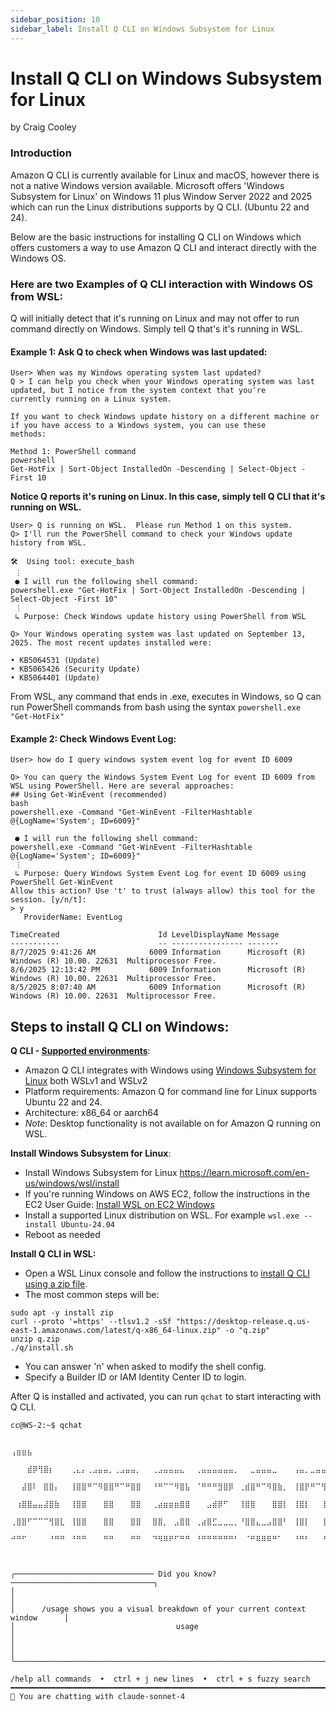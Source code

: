```yaml
---
sidebar_position: 10
sidebar_label: Install Q CLI on Windows Subsystem for Linux
---
```


# Install Q CLI on Windows Subsystem for Linux
by Craig Cooley

### Introduction
Amazon Q CLI is currently available for Linux and macOS, however there is not a native Windows version available. Microsoft offers 'Windows Subsystem for Linux' on Windows 11 plus Window Server 2022 and 2025 which can run the Linux distributions supports by Q CLI. (Ubuntu 22 and 24).

Below are the basic instructions for installing Q CLI on Windows which offers customers a way to use Amazon Q CLI and interact directly with the Windows OS.

### Here are two Examples of Q CLI interaction with Windows OS from WSL:
Q will initially detect that it's running on Linux and may not offer to run command directly on Windows.  Simply tell Q that's it's running in WSL.  


#### Example 1: Ask Q to check when Windows was last updated: 

```
User> When was my Windows operating system last updated?
Q > I can help you check when your Windows operating system was last updated, but I notice from the system context that you're
currently running on a Linux system.

If you want to check Windows update history on a different machine or if you have access to a Windows system, you can use these
methods:

Method 1: PowerShell command
powershell
Get-HotFix | Sort-Object InstalledOn -Descending | Select-Object -First 10
```

**Notice Q reports it's runing on Linux.  In this case, simply tell Q CLI that it's running on WSL.**
```
User> Q is running on WSL.  Please run Method 1 on this system.
Q> I'll run the PowerShell command to check your Windows update history from WSL.

🛠️  Using tool: execute_bash
 ⋮
 ● I will run the following shell command:
powershell.exe "Get-HotFix | Sort-Object InstalledOn -Descending | Select-Object -First 10"
 ⋮
 ↳ Purpose: Check Windows update history using PowerShell from WSL

Q> Your Windows operating system was last updated on September 13, 2025. The most recent updates installed were:

• KB5064531 (Update)
• KB5065426 (Security Update)
• KB5064401 (Update)
```

From WSL, any command that ends in .exe, executes in Windows, so Q can run PowerShell commands from bash using the syntax `powershell.exe "Get-HotFix" `

#### Example 2: Check Windows Event Log: 
```
User> how do I query windows system event log for event ID 6009

Q> You can query the Windows System Event Log for event ID 6009 from WSL using PowerShell. Here are several approaches:
## Using Get-WinEvent (recommended)
bash
powershell.exe -Command "Get-WinEvent -FilterHashtable @{LogName='System'; ID=6009}"

 ● I will run the following shell command:
powershell.exe -Command "Get-WinEvent -FilterHashtable @{LogName='System'; ID=6009}"
 ⋮
 ↳ Purpose: Query Windows System Event Log for event ID 6009 using PowerShell Get-WinEvent
Allow this action? Use 't' to trust (always allow) this tool for the session. [y/n/t]:
> y
   ProviderName: EventLog

TimeCreated                      Id LevelDisplayName Message
-----------                      -- ---------------- -------
8/7/2025 9:41:26 AM            6009 Information      Microsoft (R) Windows (R) 10.00. 22631  Multiprocessor Free.
8/6/2025 12:13:42 PM           6009 Information      Microsoft (R) Windows (R) 10.00. 22631  Multiprocessor Free.
8/5/2025 8:07:40 AM            6009 Information      Microsoft (R) Windows (R) 10.00. 22631  Multiprocessor Free.
```

## Steps to install Q CLI on Windows: 

**Q CLI - [Supported environments](https://docs.aws.amazon.com/amazonq/latest/qdeveloper-ug/command-line-supported-envs.html)**:
- Amazon Q CLI integrates with Windows using [Windows Subsystem for Linux](https://learn.microsoft.com/en-us/windows/wsl/) both WSLv1 and WSLv2
- Platform requirements: Amazon Q for command line for Linux supports Ubuntu 22 and 24.
- Architecture: x86_64 or aarch64
- *Note*: Desktop functionality is not available on for Amazon Q running on WSL.

**Install Windows Subsystem for Linux**:
- Install Windows Subsystem for Linux https://learn.microsoft.com/en-us/windows/wsl/install
- If you're running Windows on AWS EC2, follow the instructions in the EC2 User Guide: [Install WSL on EC2 Windows](https://docs.aws.amazon.com/AWSEC2/latest/UserGuide/install-wsl-on-ec2-windows-instance.html)
- Install a supported Linux distribution on WSL. For example `wsl.exe --install Ubuntu-24.04`
- Reboot as needed

 **Install Q CLI in WSL:**
- Open a WSL Linux console and follow the instructions to [install Q CLI using a zip file](https://docs.aws.amazon.com/amazonq/latest/qdeveloper-ug/command-line-installing-ssh-setup-autocomplete.html).
- The most common steps will be:
```
sudo apt -y install zip
curl --proto '=https' --tlsv1.2 -sSf "https://desktop-release.q.us-east-1.amazonaws.com/latest/q-x86_64-linux.zip" -o "q.zip"
unzip q.zip
./q/install.sh
```
- You can answer 'n' when asked to modify the shell config.
- Specify a Builder ID or IAM Identity Center ID to login.

After Q is installed and activated, you can run `qchat` to start interacting with Q CLI.

```
cc@WS-2:~$ qchat

    ⢠⣶⣶⣦⠀⠀⠀⠀⠀⠀⠀⠀⠀⠀⠀⠀⠀⠀⠀⠀⠀⠀⠀⠀⠀⠀⠀⠀⠀⠀⠀⠀⠀⠀⠀⠀⠀⠀⠀⠀⠀⠀⠀⠀⠀⠀⠀⠀⠀⠀⠀⠀⠀⠀⠀⠀⠀⠀⠀⠀⠀⠀⠀⠀⢀⣤⣶⣿⣿⣿⣶⣦⡀⠀
 ⠀⠀⠀⣾⡿⢻⣿⡆⠀⠀⠀⢀⣄⡄⢀⣠⣤⣤⡀⢀⣠⣤⣤⡀⠀⠀⢀⣠⣤⣤⣤⣄⠀⠀⢀⣤⣤⣤⣤⣤⣤⡀⠀⠀⣀⣤⣤⣤⣀⠀⠀⠀⢠⣤⡀⣀⣤⣤⣄⡀⠀⠀⠀⠀⠀⠀⢠⣿⣿⠋⠀⠀⠀⠙⣿⣿⡆
 ⠀⠀⣼⣿⠇⠀⣿⣿⡄⠀⠀⢸⣿⣿⠛⠉⠻⣿⣿⠛⠉⠛⣿⣿⠀⠀⠘⠛⠉⠉⠻⣿⣧⠀⠈⠛⠛⠛⣻⣿⡿⠀⢀⣾⣿⠛⠉⠻⣿⣷⡀⠀⢸⣿⡟⠛⠉⢻⣿⣷⠀⠀⠀⠀⠀⠀⣼⣿⡏⠀⠀⠀⠀⠀⢸⣿⣿
 ⠀⢰⣿⣿⣤⣤⣼⣿⣷⠀⠀⢸⣿⣿⠀⠀⠀⣿⣿⠀⠀⠀⣿⣿⠀⠀⢀⣴⣶⣶⣶⣿⣿⠀⠀⠀⣠⣾⡿⠋⠀⠀⢸⣿⣿⠀⠀⠀⣿⣿⡇⠀⢸⣿⡇⠀⠀⢸⣿⣿⠀⠀⠀⠀⠀⠀⢹⣿⣇⠀⠀⠀⠀⠀⢸⣿⡿
 ⢀⣿⣿⠋⠉⠉⠉⢻⣿⣇⠀⢸⣿⣿⠀⠀⠀⣿⣿⠀⠀⠀⣿⣿⠀⠀⣿⣿⡀⠀⣠⣿⣿⠀⢀⣴⣿⣋⣀⣀⣀⡀⠘⣿⣿⣄⣀⣠⣿⣿⠃⠀⢸⣿⡇⠀⠀⢸⣿⣿⠀⠀⠀⠀⠀⠀⠈⢿⣿⣦⣀⣀⣀⣴⣿⡿⠃
 ⠚⠛⠋⠀⠀⠀⠀⠘⠛⠛⠀⠘⠛⠛⠀⠀⠀⠛⠛⠀⠀⠀⠛⠛⠀⠀⠙⠻⠿⠟⠋⠛⠛⠀⠘⠛⠛⠛⠛⠛⠛⠃⠀⠈⠛⠿⠿⠿⠛⠁⠀⠀⠘⠛⠃⠀⠀⠘⠛⠛⠀⠀⠀⠀⠀⠀⠀⠀⠙⠛⠿⢿⣿⣿⣋⠀⠀
 ⠀⠀⠀⠀⠀⠀⠀⠀⠀⠀⠀⠀⠀⠀⠀⠀⠀⠀⠀⠀⠀⠀⠀⠀⠀⠀⠀⠀⠀⠀⠀⠀⠀⠀⠀⠀⠀⠀⠀⠀⠀⠀⠀⠀⠀⠀⠀⠀⠀⠀⠀⠀⠀⠀⠀⠀⠀⠀⠀⠀⠀⠀⠀⠀⠀⠀⠀⠀⠀⠀⠀⠀⠈⠛⠿⢿⡧

╭─────────────────────────────── Did you know? ────────────────────────────────╮
│                                                                              │
│      /usage shows you a visual breakdown of your current context window      │
│                                    usage                                     │
│                                                                              │
╰──────────────────────────────────────────────────────────────────────────────╯

/help all commands  •  ctrl + j new lines  •  ctrl + s fuzzy search
━━━━━━━━━━━━━━━━━━━━━━━━━━━━━━━━━━━━━━━━━━━━━━━━━━━━━━━━━━━━━━━━━━━━━━━━━━━━━━━━
🤖 You are chatting with claude-sonnet-4
```

